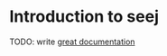 # Introduction to seej

TODO: write [great documentation](http://jacobian.org/writing/what-to-write/)
